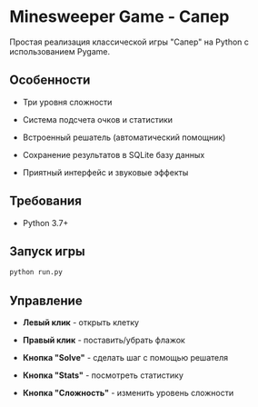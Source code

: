 
# Minesweeper Game - Сапер

Простая реализация классической игры "Сапер" на Python с использованием Pygame.

## Особенности

-   Три уровня сложности
    
-   Система подсчета очков и статистики
    
-   Встроенный решатель (автоматический помощник)
    
-   Сохранение результатов в SQLite базу данных
    
-   Приятный интерфейс и звуковые эффекты
    

## Требования

-   Python 3.7+
   
## Запуск игры

```bash
python run.py
```

## Управление

-   **Левый клик**  - открыть клетку
    
-   **Правый клик**  - поставить/убрать флажок
    
-   **Кнопка "Solve"**  - сделать шаг с помощью решателя
    
-   **Кнопка "Stats"**  - посмотреть статистику
    
-   **Кнопка "Сложность"**  - изменить уровень сложности
    

